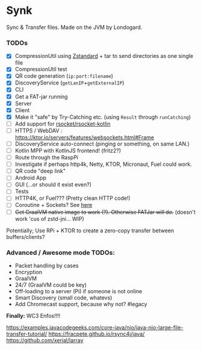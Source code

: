 # Synk
Sync &amp; Transfer files. Made on the JVM by Londogard.

### TODOs

- [X] CompressionUtil using [Zstandard](https://facebook.github.io/zstd/) + tar to send directories as one single file
- [X] CompressionUtil test
- [X] QR code generation (`ip:port:filename`)
- [X] DiscoveryService (`getLanIP`+`getExternalIP`)
- [X] CLI
- [X] Get a FAT-jar running
- [X] Server
- [X] Client
- [X] Make it "safe" by Try-Catching etc. (using `Result` through `runCatching`)
- [ ] Add support for [rsocket/rsocket-kotlin](https://github.com/rsocket/rsocket-kotlin)
- [ ] HTTPS / WebDAV : https://ktor.io/servers/features/websockets.html#Frame
- [ ] DiscoveryService auto-connect (pinging or something, on same LAN.)
- [ ] Kotlin MPP with KotlinJS frontend! (fritz2?)
- [ ] Route through the RaspPi
- [ ] Investigate if perhaps http4k, Netty, KTOR, Micronaut, Fuel could work. 
- [ ] QR code "deep link"
- [ ] Android App
- [ ] GUI (...or should it exist even?)
- [ ] Tests
- [ ] HTTP4K, or Fuel??? (Pretty clean HTTP code!)
- [ ] Coroutine + Sockets? See [here](https://stackoverflow.com/questions/53736127/how-to-implement-nio-socket-client-using-kotlin-coroutines-in-java-code)
- [ ] ~~Get GraalVM native image to work (?). Otherwise FATJar will do.~~ (doesn't work 'cus of zstd-jni... WIP)

Potentially; Use RPi + KTOR to create a zero-copy transfer between buffers/clients?

### Advanced / Awesome mode TODOs:
* Packet handling by cases
* Encryption
* GraalVM
* 24/7 (GraalVM could be key)
* Off-loading to a server (Pi) if someone is not online
* Smart Discovery (small code, whatevs)
* Add Chromecast support, because why not? #legacy

**Finally:** WC3 Enfos!!!!

https://examples.javacodegeeks.com/core-java/nio/java-nio-large-file-transfer-tutorial/
https://fracpete.github.io/rsync4j/java/
https://github.com/xerial/larray